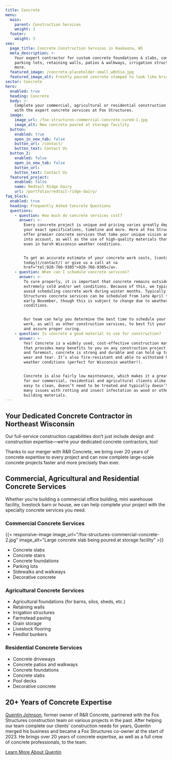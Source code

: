 ```yaml
---
title: Concrete
menu:
  main:
    parent: Construction Services
    weight: 1
  footer:
    weight: 3
seo:
  page_title: Concrete Construction Services in Kaukauna, WI
  meta_description: >-
    Your expert contractor for custom concrete foundations & slabs, commercial
    parking lots, retaining walls, patios & walkways, irrigation structures &
    more.
  featured_image: /concrete-placeholder-small_w0n5ie.jpg
  featured_image_alt: Freshly poured concrete stamped to look like brick cobblestones
sector: Concrete
hero:
  enabled: true
  heading: Concrete
  body: >-
    Complete your commercial, agricultural or residential construction project
    with the expert concrete services at Fox Structures.
  image:
    image_url: /fox-structures-commercial-concrete-cured-1.jpg
    image_alt: New concrete poured at storage facility
  button:
    enabled: true
    open_in_new_tab: false
    button_url: /contact/
    button_text: Contact Us
  button_2:
    enabled: false
    open_in_new_tab: false
    button_url:
    button_text: Contact Us
  featured_project:
    enabled: false
    name: Redtail Ridge Dairy
    url: /portfolio/redtail-ridge-dairy/
faq_block:
  enabled: true
  heading: Frequently Asked Concrete Questions
  questions:
    - question: How much do concrete services cost?
      answer: >-
        Every concrete project is unique and pricing varies greatly depending on
        your exact specifications, timeline and more. Here at Fox Structures, we
        offer premier concrete services that take your unique vision and needs
        into account, as well as the use of high-quality materials that last,
        even in harsh Wisconsin weather conditions. 


        To get an accurate estimate of your concrete work costs, [contact us
        today](/contact/) or give us a call at <a
        href="tel:920-766-9305">920-766-9305</a>.
    - question: When can I schedule concrete services?
      answer: >-
        To cure properly, it is important that concrete remains outside of
        extremely cold and/or wet conditions. Because of this, we typically
        avoid scheduling concrete work during winter months. Typically, Fox
        Structures concrete services can be scheduled from late April through
        early November, though this is subject to change due to weather
        conditions. 


        Our team can help you determine the best time to schedule your concrete
        work, as well as other construction services, to best fit your schedule
        and assure proper curing.
    - question: Is concrete a good material to use for construction?
      answer: >-
        Yes! Concrete is a widely used, cost-effective construction material
        that provides many benefits to you on any construction project. First
        and foremost, concrete is strong and durable and can hold up to a lot of
        wear and tear. It’s also fire-resistant and able to withstand harsh
        weather conditions (perfect for Wisconsin weather!). 


        Concrete is also fairly low maintenance, which makes it a great choice
        for our commercial, residential and agricultural clients alike. It’s
        easy to clean, doesn’t need to be treated and typically doesn’t have as
        many issues with rotting and insect infestation as wood or other common
        building materials. 
---
```

## Your Dedicated Concrete Contractor in Northeast Wisconsin

Our full-service construction capabilities don’t just include design and construction expertise—we’re your dedicated concrete contractors, too!

Thanks to our merger with R&R Concrete, we bring over 20 years of concrete expertise to every project and can now complete large-scale concrete projects faster and more precisely than ever.

## Commercial, Agricultural and Residential Concrete Services

Whether you’re building a commercial office building, mini warehouse facility, livestock barn or house, we can help complete your project with the specialty concrete services you need.

### Commercial Concrete Services

{{< responsive-image image_url="/fox-structures-commercial-concrete-2.jpg" image_alt="Large concrete slab being poured at storage facility" >}}

* Concrete slabs
* Concrete stairs
* Concrete foundations
* Parking lots
* Sidewalks and walkways
* Decorative concrete

### Agricultural Concrete Services

* Agricultural foundations (for barns, silos, sheds, etc.)
* Retaining walls
* Irrigation structures
* Farmstead paving
* Grain storage
* Livestock flooring
* Feedlot bunkers

### Residential Concrete Services

* Concrete driveways
* Concrete patios and walkways
* Concrete foundations
* Concrete slabs
* Pool decks
* Decorative concrete

## 20+ Years of Concrete Expertise

[Quentin Johnson](/about/leadership/quentin-johnson/), former owner of R&R Concrete, partnered with the Fox Structures construction team on various projects in the past. After helping our team complete our clients’ construction needs for years, Quentin merged his business and became a Fox Structures co-owner at the start of 2023. He brings over 20 years of concrete expertise, as well as a full crew of concrete professionals, to the team.

<a class="btn btn--secondary" href="/about/leadership/quentin-johnson/">Learn More About Quentin</a>